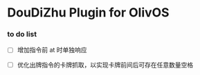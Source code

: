 # DouDiZhu Plugin for OlivOS

### to do list

- [ ] 增加指令前 at 时单独响应

- [ ] 优化出牌指令的卡牌抓取，以实现卡牌前间后可存在任意数量空格
